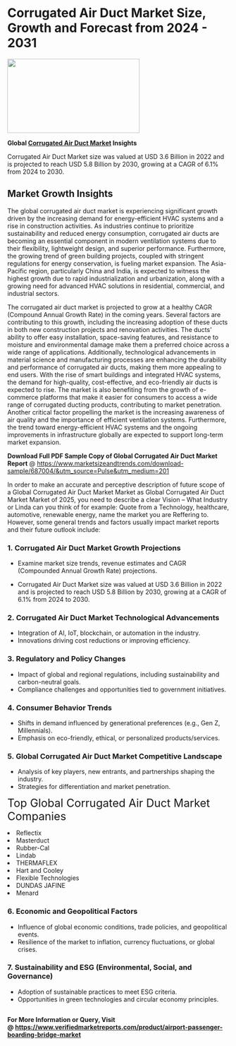 <H1>Corrugated Air Duct Market Size, Growth and Forecast from 2024 - 2031</H1><img class="aligncenter size-medium wp-image-584254" src="https://thirdeyenews.in/wp-content/uploads/2024/09/Global-Market-Research-300x168.jpeg" alt="" width="300" height="168" /><p><strong>Global&nbsp;<a href="https://www.marketsizeandtrends.com/download-sample/687004/&amp;utm_source=Pulse&amp;utm_medium=201">Corrugated Air Duct Market</a> Insights</strong></p><p>Corrugated Air Duct Market size was valued at USD 3.6 Billion in 2022 and is projected to reach USD 5.8 Billion by 2030, growing at a CAGR of 6.1% from 2024 to 2030.</p><p><h2>Market Growth Insights</h2> <p>The global corrugated air duct market is experiencing significant growth driven by the increasing demand for energy-efficient HVAC systems and a rise in construction activities. As industries continue to prioritize sustainability and reduced energy consumption, corrugated air ducts are becoming an essential component in modern ventilation systems due to their flexibility, lightweight design, and superior performance. Furthermore, the growing trend of green building projects, coupled with stringent regulations for energy conservation, is fueling market expansion. The Asia-Pacific region, particularly China and India, is expected to witness the highest growth due to rapid industrialization and urbanization, along with a growing need for advanced HVAC solutions in residential, commercial, and industrial sectors. </p> <p>The corrugated air duct market is projected to grow at a healthy CAGR (Compound Annual Growth Rate) in the coming years. Several factors are contributing to this growth, including the increasing adoption of these ducts in both new construction projects and renovation activities. The ducts' ability to offer easy installation, space-saving features, and resistance to moisture and environmental damage make them a preferred choice across a wide range of applications. Additionally, technological advancements in material science and manufacturing processes are enhancing the durability and performance of corrugated air ducts, making them more appealing to end users. With the rise of smart buildings and integrated HVAC systems, the demand for high-quality, cost-effective, and eco-friendly air ducts is expected to rise. The market is also benefiting from the growth of e-commerce platforms that make it easier for consumers to access a wide range of corrugated ducting products, contributing to market penetration. Another critical factor propelling the market is the increasing awareness of air quality and the importance of efficient ventilation systems. Furthermore, the trend toward energy-efficient HVAC systems and the ongoing improvements in infrastructure globally are expected to support long-term market expansion. </p><p><span class=""><strong>Download Full PDF Sample Copy of Global Corrugated Air Duct Market Report</strong> @ <a href="https://www.marketsizeandtrends.com/download-sample/687004/&amp;utm_source=Pulse&amp;utm_medium=201" target="_blank">https://www.marketsizeandtrends.com/download-sample/687004/&amp;utm_source=Pulse&amp;utm_medium=201</a></span></p><p>In order to make an accurate and perceptive description of future scope of a Global&nbsp;Corrugated Air Duct Market Market as Global&nbsp;Corrugated Air Duct Market Market of 2025, you need to describe a clear Vision &ndash; What Industry or Linda can you think of for example: Quote from a Technology, healthcare, automotive, renewable energy, name the market you are Reffering to. However, some general trends and factors usually impact market reports and their future outlook include:</p><h3>1.&nbsp;<strong>Corrugated Air Duct Market Growth Projections</strong></h3><ul><li>Examine market size trends, revenue estimates and CAGR (Compounded Annual Growth Rate) projections.</li><li><p>Corrugated Air Duct Market size was valued at USD 3.6 Billion in 2022 and is projected to reach USD 5.8 Billion by 2030, growing at a CAGR of 6.1% from 2024 to 2030.</p></li></ul><h3>2.&nbsp;<strong>Corrugated Air Duct Market Technological Advancements</strong></h3><ul><li>Integration of AI, IoT, blockchain, or automation in the industry.</li><li>Innovations driving cost reductions or improving efficiency.</li></ul><h3>3.&nbsp;<strong>Regulatory and Policy Changes</strong></h3><ul><li>Impact of global and regional regulations, including sustainability and carbon-neutral goals.</li><li>Compliance challenges and opportunities tied to government initiatives.</li></ul><h3>4.&nbsp;<strong>Consumer Behavior Trends</strong></h3><ul><li>Shifts in demand influenced by generational preferences (e.g., Gen Z, Millennials).</li><li>Emphasis on eco-friendly, ethical, or personalized products/services.</li></ul><h3>5.&nbsp;<strong>Global Corrugated Air Duct Market Competitive Landscape</strong></h3><ul><li>Analysis of key players, new entrants, and partnerships shaping the industry.</li><li>Strategies for differentiation and market penetration.</li></ul><p data-pm-slice="1 1 []"><span style="color: inherit; font-family: inherit; font-size: 25px;">Top Global Corrugated Air Duct Market Companies</span></p><div class="" data-test-id=""><p><li>Reflectix</li><li> Masterduct</li><li> Rubber-Cal</li><li> Lindab</li><li> THERMAFLEX</li><li> Hart and Cooley</li><li> Flexible Technologies</li><li> DUNDAS JAFINE</li><li> Menard</li></p></div><h3>6.&nbsp;<strong>Economic and Geopolitical Factors</strong></h3><ul><li>Influence of global economic conditions, trade policies, and geopolitical events.</li><li>Resilience of the market to inflation, currency fluctuations, or global crises.</li></ul><h3>7.&nbsp;<strong>Sustainability and ESG (Environmental, Social, and Governance)</strong></h3><ul><li>Adoption of sustainable practices to meet ESG criteria.</li><li>Opportunities in green technologies and circular economy principles.</li></ul><h2><strong style="font-size: 14px;">For More Information or Query, Visit @&nbsp;</strong><a style="background-color: #ffffff; font-size: 14px;" href="https://www.marketsizeandtrends.com/report/corrugated-air-duct-market/" target="_blank">https://www.verifiedmarketreports.com/product/airport-passenger-boarding-bridge-market</a></h2>
